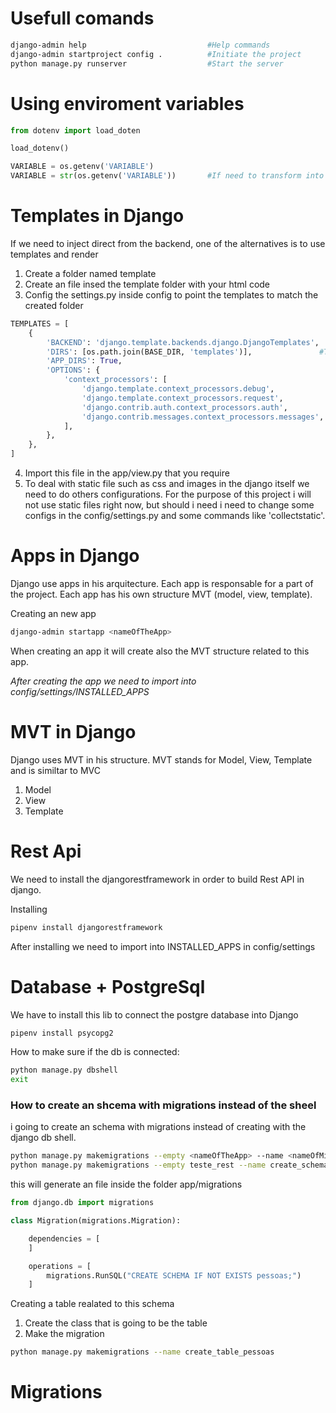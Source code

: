 # Usefull comands

```bash
django-admin help                           #Help commands
django-admin startproject config .          #Initiate the project
python manage.py runserver                  #Start the server
```

# Using enviroment variables

```python
from dotenv import load_doten

load_dotenv()

VARIABLE = os.getenv('VARIABLE')
VARIABLE = str(os.getenv('VARIABLE'))       #If need to transform into a string
```

# Templates in Django

If we need to inject direct from the backend, one of the alternatives is to use templates and render

1. Create a folder named template
2. Create an file insed the template folder with your html code
3. Config the settings.py inside config to point the templates to match the created folder

```python
TEMPLATES = [
    {
        'BACKEND': 'django.template.backends.django.DjangoTemplates',
        'DIRS': [os.path.join(BASE_DIR, 'templates')],               #This is the config needed
        'APP_DIRS': True,
        'OPTIONS': {
            'context_processors': [
                'django.template.context_processors.debug',
                'django.template.context_processors.request',
                'django.contrib.auth.context_processors.auth',
                'django.contrib.messages.context_processors.messages',
            ],
        },
    },
]
```

4. Import this file in the app/view.py that you require
5. To deal with static file such as css and images in the django itself we need to do others configurations.
   For the purpose of this project i will not use static files right now, but should i need i need to change
   some configs in the config/settings.py and some commands like 'collectstatic'.

# Apps in Django

Django use apps in his arquitecture. Each app is responsable for a part of the project.
Each app has his own structure MVT (model, view, template).

Creating an new app

```bash
django-admin startapp <nameOfTheApp>
```

When creating an app it will create also the MVT structure related to this app.

_After creating the app we need to import into config/settings/INSTALLED_APPS_

# MVT in Django

Django uses MVT in his structure. MVT stands for Model, View, Template and is similtar to MVC

1. Model
2. View
3. Template

# Rest Api

We need to install the djangorestframework in order to build Rest API in django.

Installing

```bash
pipenv install djangorestframework
```

After installing we need to import into INSTALLED_APPS in config/settings

# Database + PostgreSql

We have to install this lib to connect the postgre database into Django

```bash
pipenv install psycopg2
```

How to make sure if the db is connected:

```bash
python manage.py dbshell
exit
```

### How to create an shcema with migrations instead of the sheel

i going to create an schema with migrations instead of creating with the django db shell.

```bash
python manage.py makemigrations --empty <nameOfTheApp> --name <nameOfMigrationFile>
python manage.py makemigrations --empty teste_rest --name create_schema_pessoas
```

this will generate an file inside the folder app/migrations

```python
from django.db import migrations

class Migration(migrations.Migration):

    dependencies = [
    ]

    operations = [
        migrations.RunSQL("CREATE SCHEMA IF NOT EXISTS pessoas;")
    ]
```

Creating a table realated to this schema

1. Create the class that is going to be the table
2. Make the migration

```bash
python manage.py makemigrations --name create_table_pessoas
```

# Migrations
